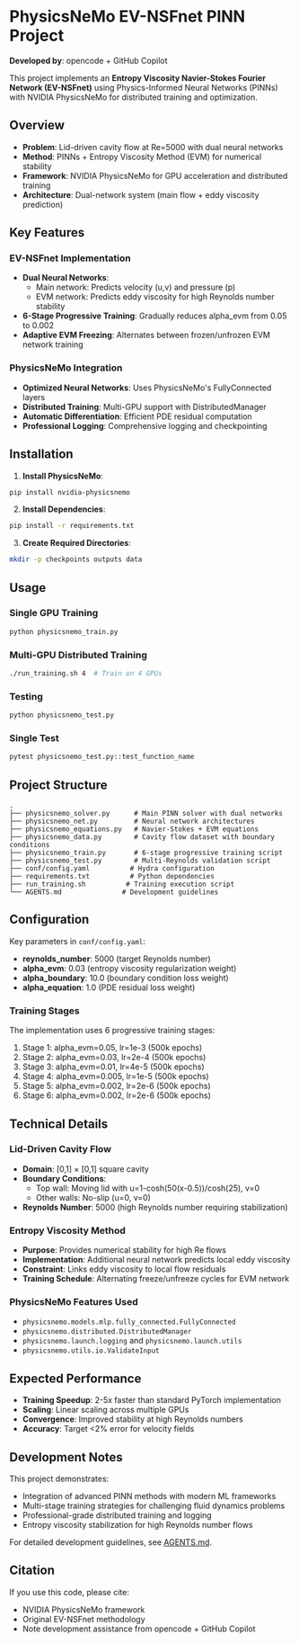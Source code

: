# PhysicsNeMo EV-NSFnet PINN Project

**Developed by**: opencode + GitHub Copilot

This project implements an **Entropy Viscosity Navier-Stokes Fourier Network (EV-NSFnet)** using Physics-Informed Neural Networks (PINNs) with NVIDIA PhysicsNeMo for distributed training and optimization.

## Overview

- **Problem**: Lid-driven cavity flow at Re=5000 with dual neural networks
- **Method**: PINNs + Entropy Viscosity Method (EVM) for numerical stability
- **Framework**: NVIDIA PhysicsNeMo for GPU acceleration and distributed training
- **Architecture**: Dual-network system (main flow + eddy viscosity prediction)

## Key Features

### EV-NSFnet Implementation
- **Dual Neural Networks**: 
  - Main network: Predicts velocity (u,v) and pressure (p)
  - EVM network: Predicts eddy viscosity for high Reynolds number stability
- **6-Stage Progressive Training**: Gradually reduces alpha_evm from 0.05 to 0.002
- **Adaptive EVM Freezing**: Alternates between frozen/unfrozen EVM network training

### PhysicsNeMo Integration
- **Optimized Neural Networks**: Uses PhysicsNeMo's FullyConnected layers
- **Distributed Training**: Multi-GPU support with DistributedManager
- **Automatic Differentiation**: Efficient PDE residual computation
- **Professional Logging**: Comprehensive logging and checkpointing

## Installation

1. **Install PhysicsNeMo**:
```bash
pip install nvidia-physicsnemo
```

2. **Install Dependencies**:
```bash
pip install -r requirements.txt
```

3. **Create Required Directories**:
```bash
mkdir -p checkpoints outputs data
```

## Usage

### Single GPU Training
```bash
python physicsnemo_train.py
```

### Multi-GPU Distributed Training
```bash
./run_training.sh 4  # Train on 4 GPUs
```

### Testing
```bash
python physicsnemo_test.py
```

### Single Test
```bash
pytest physicsnemo_test.py::test_function_name
```

## Project Structure

```
.
├── physicsnemo_solver.py      # Main PINN solver with dual networks
├── physicsnemo_net.py         # Neural network architectures
├── physicsnemo_equations.py   # Navier-Stokes + EVM equations
├── physicsnemo_data.py        # Cavity flow dataset with boundary conditions
├── physicsnemo_train.py       # 6-stage progressive training script
├── physicsnemo_test.py        # Multi-Reynolds validation script
├── conf/config.yaml          # Hydra configuration
├── requirements.txt          # Python dependencies
├── run_training.sh          # Training execution script
└── AGENTS.md               # Development guidelines
```

## Configuration

Key parameters in `conf/config.yaml`:

- **reynolds_number**: 5000 (target Reynolds number)
- **alpha_evm**: 0.03 (entropy viscosity regularization weight)
- **alpha_boundary**: 10.0 (boundary condition loss weight)
- **alpha_equation**: 1.0 (PDE residual loss weight)

### Training Stages
The implementation uses 6 progressive training stages:
1. Stage 1: alpha_evm=0.05, lr=1e-3 (500k epochs)
2. Stage 2: alpha_evm=0.03, lr=2e-4 (500k epochs)
3. Stage 3: alpha_evm=0.01, lr=4e-5 (500k epochs)
4. Stage 4: alpha_evm=0.005, lr=1e-5 (500k epochs)
5. Stage 5: alpha_evm=0.002, lr=2e-6 (500k epochs)
6. Stage 6: alpha_evm=0.002, lr=2e-6 (500k epochs)

## Technical Details

### Lid-Driven Cavity Flow
- **Domain**: [0,1] × [0,1] square cavity
- **Boundary Conditions**:
  - Top wall: Moving lid with u=1-cosh(50(x-0.5))/cosh(25), v=0
  - Other walls: No-slip (u=0, v=0)
- **Reynolds Number**: 5000 (high Reynolds number requiring stabilization)

### Entropy Viscosity Method
- **Purpose**: Provides numerical stability for high Re flows
- **Implementation**: Additional neural network predicts local eddy viscosity
- **Constraint**: Links eddy viscosity to local flow residuals
- **Training Schedule**: Alternating freeze/unfreeze cycles for EVM network

### PhysicsNeMo Features Used
- `physicsnemo.models.mlp.fully_connected.FullyConnected`
- `physicsnemo.distributed.DistributedManager`
- `physicsnemo.launch.logging` and `physicsnemo.launch.utils`
- `physicsnemo.utils.io.ValidateInput`

## Expected Performance

- **Training Speedup**: 2-5x faster than standard PyTorch implementation
- **Scaling**: Linear scaling across multiple GPUs
- **Convergence**: Improved stability at high Reynolds numbers
- **Accuracy**: Target <2% error for velocity fields

## Development Notes

This project demonstrates:
- Integration of advanced PINN methods with modern ML frameworks
- Multi-stage training strategies for challenging fluid dynamics problems
- Professional-grade distributed training and logging
- Entropy viscosity stabilization for high Reynolds number flows

For detailed development guidelines, see [AGENTS.md](AGENTS.md).

## Citation

If you use this code, please cite:
- NVIDIA PhysicsNeMo framework
- Original EV-NSFnet methodology
- Note development assistance from opencode + GitHub Copilot